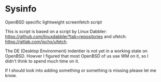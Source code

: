 # Sysinfo

OpenBSD specific lightweight screenfetch script

This is script is based on a script by Linux Dabbler: https://github.com/linuxdabbler?tab=repositories
and ufetch: https://gitlab.com/jschx/ufetch.

The DE (Desktop Environment) indentier is not yet in a working state on OpenBSD. Howver I figured that most OpenBSD of us use WM 
on it, so I didn't think to spend much time on it. 

If I should look into adding something or something is missing please let me know.
